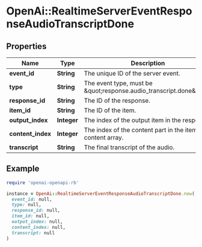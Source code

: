 # OpenAi::RealtimeServerEventResponseAudioTranscriptDone

## Properties

| Name | Type | Description | Notes |
| ---- | ---- | ----------- | ----- |
| **event_id** | **String** | The unique ID of the server event. |  |
| **type** | **String** | The event type, must be \&quot;response.audio_transcript.done\&quot;. |  |
| **response_id** | **String** | The ID of the response. |  |
| **item_id** | **String** | The ID of the item. |  |
| **output_index** | **Integer** | The index of the output item in the response. |  |
| **content_index** | **Integer** | The index of the content part in the item&#39;s content array. |  |
| **transcript** | **String** | The final transcript of the audio. |  |

## Example

```ruby
require 'openai-openapi-rb'

instance = OpenAi::RealtimeServerEventResponseAudioTranscriptDone.new(
  event_id: null,
  type: null,
  response_id: null,
  item_id: null,
  output_index: null,
  content_index: null,
  transcript: null
)
```

